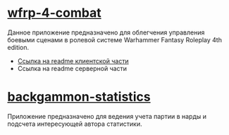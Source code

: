 # [wfrp-4-combat](https://reasunta.github.io/wfrp-4th-combat.html) 

Данное приложение предназначено для облегчения управления боевыми сценами в ролевой системе Warhammer Fantasy Roleplay 4th edition.

- [Ссылка на readme клиентской части](https://github.com/Reasunta/wfrp-4-combat/blob/master/docs/readme.md)
- Ссылка на readme серверной части

# [backgammon-statistics](https://reasunta.github.io/backgammon-statistics.html)

Приложение предназначено для ведения учета партии в нарды и подсчета интересующей автора статистики.
